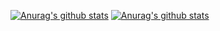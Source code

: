 [![Anurag's github stats](https://github-readme-stats.vercel.app/api/top-langs/?username=akkey247)](https://github.com/anuraghazra/github-readme-stats)
[![Anurag's github stats](https://github-readme-stats.vercel.app/api?username=akkey247&show_icons=true)](https://github.com/anuraghazra/github-readme-stats)

